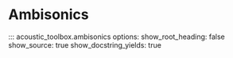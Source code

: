 # Ambisonics

::: acoustic_toolbox.ambisonics
    options:
        show_root_heading: false
        show_source: true
        show_docstring_yields: true
